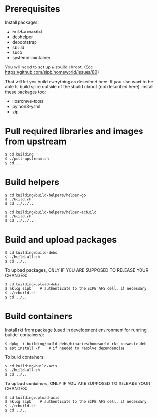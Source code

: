 # Prerequisites

Install packages:

 * build-essential
 * debhelper
 * debootstrap
 * sbuild
 * sudo
 * systemd-container

You will need to set up a sbuild chroot. (See https://github.com/sipb/homeworld/issues/80)

That will let you build everything as described here.  If you also want to be able to build spire outside of the sbuild chroot (not described here), install these packages too:

 * libarchive-tools
 * python3-yaml
 * zip

# Pull required libraries and images from upstream
    $ cd building
    $ ./pull-upstream.sh
    $ cd ..

# Build helpers

    $ cd building/build-helpers/helper-go
    $ ./build.sh
    $ cd ../../..

    $ cd building/build-helpers/helper-acbuild
    $ ./build.sh
    $ cd ../../..

# Build and upload packages

    $ cd building/build-debs
    $ ./build-all.sh
    $ cd ../..

To upload packages, ONLY IF YOU ARE SUPPOSED TO RELEASE YOUR CHANGES:

    $ cd building/upload-debs
    $ aklog sipb    # authenticate to the SIPB AFS cell, if necessary
    $ ./rebuild.sh
    $ cd ../..

# Build containers

Install rkt from package (used in development environment for running builder containers):

    $ dpkg -i building/build-debs/binaries/homeworld-rkt_<newest>.deb
    $ apt install -f    # if needed to resolve dependencies

To build containers:

    $ cd building/build-acis
    $ ./build-all.sh
    $ cd ../..

To upload containers, ONLY IF YOU ARE SUPPOSED TO RELEASE YOUR CHANGES:

    $ cd building/upload-acis
    $ aklog sipb    # authenticate to the SIPB AFS cell, if necessary
    $ ./rebuild.sh
    $ cd ../..

